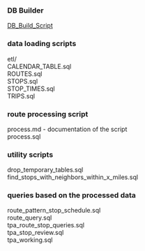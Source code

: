 ### DB Builder
[DB_Build_Script](https://github.com/MetropolitanTransportationCommission/RegionalTransitDatabase/blob/master/sql/DB_Build_Script.sql)

### data loading scripts   

etl/      
CALENDAR_TABLE.sql    
ROUTES.sql    
STOPS.sql    
STOP_TIMES.sql    
TRIPS.sql    

### route processing script   
process.md - documentation of the script      
process.sql   

### utility scripts   
drop_temporary_tables.sql    
find_stops_with_neighbors_within_x_miles.sql    
 
### queries based on the processed data   
route_pattern_stop_schedule.sql    
route_query.sql    
tpa_route_stop_queries.sql    
tpa_stop_review.sql    
tpa_working.sql    

